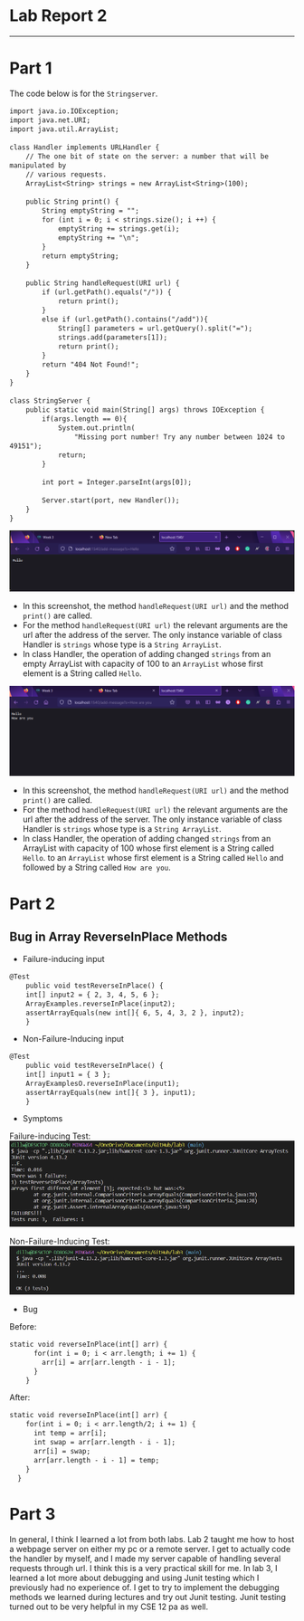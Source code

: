 # Lab Report 2
---
# Part 1
The code below is for the `Stringserver`.
```
import java.io.IOException;
import java.net.URI;
import java.util.ArrayList;

class Handler implements URLHandler {
    // The one bit of state on the server: a number that will be manipulated by
    // various requests.
    ArrayList<String> strings = new ArrayList<String>(100);

    public String print() {
        String emptyString = "";
        for (int i = 0; i < strings.size(); i ++) {
            emptyString += strings.get(i);
            emptyString += "\n";
        }
        return emptyString;
    }

    public String handleRequest(URI url) { 
        if (url.getPath().equals("/")) {
            return print();
        }
        else if (url.getPath().contains("/add")){
            String[] parameters = url.getQuery().split("=");
            strings.add(parameters[1]);
            return print();
        }
        return "404 Not Found!";
    }
}

class StringServer {
    public static void main(String[] args) throws IOException {
        if(args.length == 0){
            System.out.println(
                "Missing port number! Try any number between 1024 to 49151");
            return;
        }

        int port = Integer.parseInt(args[0]);

        Server.start(port, new Handler());
    }
}
```
![Image](StringAdd1.png)
* In this screenshot, the method `handleRequest(URI url)` and the method `print()` are called.
* For the method `handleRequest(URI url)` the relevant arguments are the url after the address of the server. The only instance variable of class Handler is `strings` whose type is a `String ArrayList`.
* In class Handler, the operation of adding changed `strings` from an empty ArrayList with capacity of 100 to an `ArrayList` whose first element is a String called `Hello`.

![Image](StringAdd2.png)

* In this screenshot, the method `handleRequest(URI url)` and the method `print()` are called.
* For the method `handleRequest(URI url)` the relevant arguments are the url after the address of the server. The only instance variable of class Handler is `strings` whose type is a `String ArrayList`.
* In class Handler, the operation of adding changed `strings` from an ArrayList with capacity of 100 whose first element is a String called `Hello`. to an `ArrayList` whose first element is a String called `Hello` and followed by a String called `How are you`.

# Part 2
## Bug in Array ReverseInPlace Methods
* Failure-inducing input
```
@Test 
    public void testReverseInPlace() {
    int[] input2 = { 2, 3, 4, 5, 6 };
    ArrayExamples.reverseInPlace(input2);
    assertArrayEquals(new int[]{ 6, 5, 4, 3, 2 }, input2);
    }
```
* Non-Failure-Inducing input
```
@Test 
    public void testReverseInPlace() {
    int[] input1 = { 3 };
    ArrayExamplesO.reverseInPlace(input1);
    assertArrayEquals(new int[]{ 3 }, input1);
    }
```

* Symptoms

Failure-inducing Test:
![Image](FailureInput.png)

Non-Failure-Inducing Test:
![Image](NonFailureInput.png)

* Bug

Before:
```
static void reverseInPlace(int[] arr) {
      for(int i = 0; i < arr.length; i += 1) {
        arr[i] = arr[arr.length - i - 1];
      }
    }
```

After:
```
static void reverseInPlace(int[] arr) {
    for(int i = 0; i < arr.length/2; i += 1) {
      int temp = arr[i];
      int swap = arr[arr.length - i - 1];
      arr[i] = swap;
      arr[arr.length - i - 1] = temp;
    }
  }
```

# Part 3
In general, I think I learned a lot from both labs. Lab 2 taught me how to host a webpage server on either my pc or a remote server. I get to actually code the handler by myself, and I made my server capable of handling several requests through url. I think this is a very practical skill for me. In lab 3, I learned a lot more about debugging and using Junit testing which I previously had no experience of. I get to try to implement the debugging methods we learned during lectures and try out Junit testing. Junit testing turned out to be very helpful in my CSE 12 pa as well.
